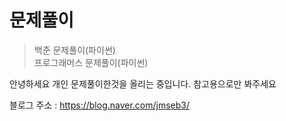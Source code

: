 # 문제풀이  
>백준 문제풀이(파이썬)  
>프로그래머스 문제풀이(파이썬)

안녕하세요 개인 문제풀이한것을 올리는 중입니다. 참고용으로만 봐주세요

블로그 주소 : https://blog.naver.com/jmseb3/
